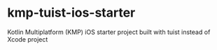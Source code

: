 # kmp-tuist-ios-starter
Kotlin Multiplatform (KMP) iOS starter project built with tuist instead of Xcode project
